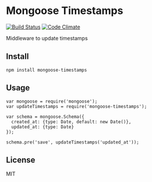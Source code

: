 # Mongoose Timestamps

[![Build Status](https://travis-ci.org/nowk/mongoose-timestamps.js.svg?branch=master)](https://travis-ci.org/nowk/mongoose-timestamps.js)
[![Code Climate](https://codeclimate.com/github/nowk/mongoose-timestamps.js.png)](https://codeclimate.com/github/nowk/mongoose-timestamps.js)

Middleware to update timestamps


## Install

    npm install mongoose-timestamps

## Usage


    var mongoose = require('mongoose');
    var updateTimestamps = require('mongoose-timestamps');

    var schema = mongoose.Schema({
      created_at: {type: Date, default: new Date()},
      updated_at: {type: Date}
    });

    schema.pre('save', updateTimestamps('updated_at'));


## License

MIT
